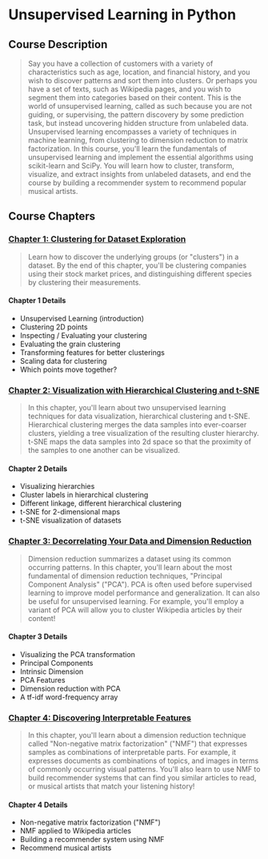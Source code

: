 # Unsupervised Learning in Python

## Course Description

> Say you have a collection of customers with a variety of characteristics such as age, location, and financial history, and you wish to discover patterns and sort them into clusters. Or perhaps you have a set of texts, such as Wikipedia pages, and you wish to segment them into categories based on their content. This is the world of unsupervised learning, called as such because you are not guiding, or supervising, the pattern discovery by some prediction task, but instead uncovering hidden structure from unlabeled data. Unsupervised learning encompasses a variety of techniques in machine learning, from clustering to dimension reduction to matrix factorization. In this course, you'll learn the fundamentals of unsupervised learning and implement the essential algorithms using scikit-learn and SciPy. You will learn how to cluster, transform, visualize, and extract insights from unlabeled datasets, and end the course by building a recommender system to recommend popular musical artists.

## Course Chapters

### [Chapter 1: Clustering for Dataset Exploration](https://github.com/PavlosIsaris/Unsupervised-Learning-in-Python/tree/main/1_Clustering_for_Dataset_Exploration)

> Learn how to discover the underlying groups (or "clusters") in a dataset. By the end of this chapter, you'll be clustering companies using their stock market prices, and distinguishing different species by clustering their measurements.

#### Chapter 1 Details

* Unsupervised Learning (introduction)
* Clustering 2D points
* Inspecting / Evaluating your clustering
* Evaluating the grain clustering
* Transforming features for better clusterings
* Scaling data for clustering
* Which points move together?

### [Chapter 2: Visualization with Hierarchical Clustering and t-SNE](https://github.com/PavlosIsaris/Unsupervised-Learning-in-Python/tree/main/2_Visualization_with_Hierarchical_Clustering_and_t-SNE)

> In this chapter, you'll learn about two unsupervised learning techniques for data visualization, hierarchical clustering and t-SNE. Hierarchical clustering merges the data samples into ever-coarser clusters, yielding a tree visualization of the resulting cluster hierarchy. t-SNE maps the data samples into 2d space so that the proximity of the samples to one another can be visualized.

#### Chapter 2 Details

* Visualizing hierarchies
* Cluster labels in hierarchical clustering
* Different linkage, different hierarchical clustering
* t-SNE for 2-dimensional maps
* t-SNE visualization of datasets

### [Chapter 3: Decorrelating Your Data and Dimension Reduction](https://github.com/PavlosIsaris/Unsupervised-Learning-in-Python/tree/main/3_Decorrelating_Your_Data_and_Dimension_Reduction)

> Dimension reduction summarizes a dataset using its common occurring patterns. In this chapter, you'll learn about the most fundamental of dimension reduction techniques, "Principal Component Analysis" ("PCA"). PCA is often used before supervised learning to improve model performance and generalization. It can also be useful for unsupervised learning. For example, you'll employ a variant of PCA will allow you to cluster Wikipedia articles by their content!

#### Chapter 3 Details

* Visualizing the PCA transformation
* Principal Components
* Intrinsic Dimension
* PCA Features
* Dimension reduction with PCA
* A tf-idf word-frequency array

### [Chapter 4: Discovering Interpretable Features](https://github.com/PavlosIsaris/Unsupervised-Learning-in-Python/tree/main/4_Discovering_Interpretable_Features)

> In this chapter, you'll learn about a dimension reduction technique called "Non-negative matrix factorization" ("NMF") that expresses samples as combinations of interpretable parts. For example, it expresses documents as combinations of topics, and images in terms of commonly occurring visual patterns. You'll also learn to use NMF to build recommender systems that can find you similar articles to read, or musical artists that match your listening history!

#### Chapter 4 Details

* Non-negative matrix factorization ("NMF")
* NMF applied to Wikipedia articles
* Building a recommender system using NMF
* Recommend musical artists
